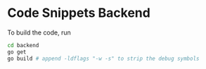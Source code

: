 # Code Snippets Backend

To build the code, run

```bash
cd backend
go get
go build # append -ldflags "-w -s" to strip the debug symbols
```